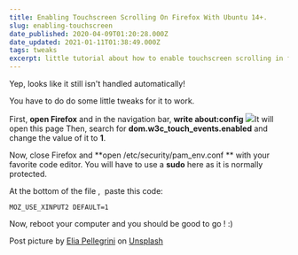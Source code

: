 ```yaml
---
title: Enabling Touchscreen Scrolling On Firefox With Ubuntu 14+.
slug: enabling-touchscreen
date_published: 2020-04-09T01:20:28.000Z
date_updated: 2021-01-11T01:38:49.000Z
tags: tweaks
excerpt: little tutorial about how to enable touchscreen scrolling in firefox with linux ubuntu 14+
---
```


Yep, looks like it still isn't handled automatically!

You have to do do some little tweaks for it to work.

First, **open Firefox** and in the navigation bar, **write about:config**
![](/content/images/2020/04/image.png)It will open this page
Then, search for **dom.w3c_touch_events.enabled** and change the value of it to **1**.

Now, close Firefox and **open /etc/security/pam_env.conf ** with your favorite code editor. You will have to use a **sudo** here as it is normally protected.

At the bottom of the file ,  paste this code: 

`MOZ_USE_XINPUT2 DEFAULT=1`

Now, reboot your computer and you should be good to go ! :)

Post picture by [Elia Pellegrini](https://unsplash.com/@eliapelle?utm_source=unsplash&amp;utm_medium=referral&amp;utm_content=creditCopyText) on [Unsplash](https://unsplash.com/s/photos/touch?utm_source=unsplash&amp;utm_medium=referral&amp;utm_content=creditCopyText)
